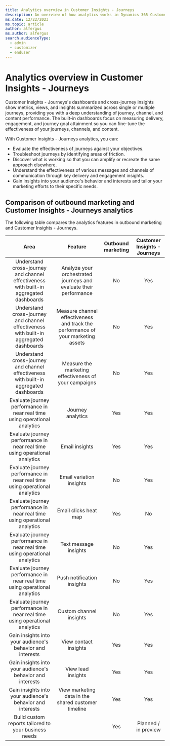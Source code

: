 ```yaml
---
title: Analytics overview in Customer Insights - Journeys
description: An overview of how analytics works in Dynamics 365 Customer Insights - Journeys.
ms.date: 12/22/2023
ms.topic: article
author: alfergus
ms.author: alfergus
search.audienceType: 
  - admin
  - customizer
  - enduser
---
```


# Analytics overview in Customer Insights - Journeys

Customer Insights - Journeys's dashboards and cross-journey insights show metrics, views, and insights summarized across single or multiple journeys, providing you with a deep understanding of journey, channel, and content performance. The built-in dashboards focus on measuring delivery, engagement, and journey goal attainment so you can fine-tune the effectiveness of your journeys, channels, and content.

With Customer Insights - Journeys analytics, you can:

- Evaluate the effectiveness of journeys against your objectives.
- Troubleshoot journeys by identifying areas of friction.
- Discover what is working so that you can amplify or recreate the same approach elsewhere.
- Understand the effectiveness of various messages and channels of communication through key delivery and engagement insights.
- Gain insights into your audience's behavior and interests and tailor your marketing efforts to their specific needs.

## Comparison of outbound marketing and Customer Insights - Journeys analytics

The following table compares the analytics features in outbound marketing and Customer Insights - Journeys.

| **Area** | **Feature** | **Outbound marketing** | **Customer Insights - Journeys** |
|:---:|:---:|:---:|:---:|
| Understand cross-journey and channel effectiveness with built-in aggregated dashboards | Analyze your orchestrated journeys and evaluate their performance | No  | Yes |
| Understand cross-journey and channel effectiveness with built-in aggregated dashboards  | Measure channel effectiveness and track the performance of your marketing assets | No  | Yes |
| Understand cross-journey and channel effectiveness with built-in aggregated dashboards  | Measure the marketing effectiveness of your campaigns | No  | Yes |
| Evaluate journey performance in near real time using operational analytics | Journey analytics | Yes | Yes |
| Evaluate journey performance in near real time using operational analytics  | Email insights | Yes | Yes |
| Evaluate journey performance in near real time using operational analytics  | Email variation insights | No  | Yes |
| Evaluate journey performance in near real time using operational analytics  | Email clicks heat map | Yes | No  |
| Evaluate journey performance in near real time using operational analytics  | Text message insights | No  | Yes |
| Evaluate journey performance in near real time using operational analytics  | Push notification insights | No  | Yes |
| Evaluate journey performance in near real time using operational analytics  | Custom channel insights | No  | Yes |
| Gain insights into your audience's behavior and interests | View contact insights | Yes | Yes |
| Gain insights into your audience's behavior and interests  | View lead insights | Yes | Yes |
| Gain insights into your audience's behavior and interests  | View marketing data in the shared customer timeline | Yes | Yes |
| Build custom reports tailored to your business needs |   | Yes | Planned / in preview |
